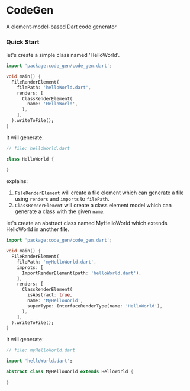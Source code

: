 # CodeGen
A element-model-based Dart code generator

### Quick Start
let's create a simple class named 'HelloWorld'.

```dart
import 'package:code_gen/code_gen.dart';

void main() {
  FileRenderElement(
    filePath: 'helloWorld.dart',
    renders: [
      ClassRenderElement(
        name: 'HelloWorld',
      ),
    ],
  ).writeToFile();
}
```

It will generate:
```dart
// file: helloWorld.dart

class HelloWorld {
  
}
```

explains:
1. `FileRenderElement` will create a file element which can generate a file using `renders` and `imports` to `filePath`.
1. `ClassRenderElement` will create a class element model which can generate a class with the given `name`.

let's create an abstract class named MyHelloWorld which extends HelloWorld in another file.

```dart
import 'package:code_gen/code_gen.dart';

void main() {
  FileRenderElement(
    filePath: 'myHelloWorld.dart',
    improts: [
      ImportRenderElement(path: 'helloWorld.dart'),
    ],
    renders: [
      ClassRenderElement(
        isAbstract: true,
        name: 'MyHelloWorld',
        superType: InterfaceRenderType(name: 'HelloWorld'),
      ),
    ],
  ).writeToFile();
}
```

It will generate:
```dart
// file: myHelloWorld.dart

import 'helloWorld.dart';

abstract class MyHelloWorld extends HelloWorld {
  
}